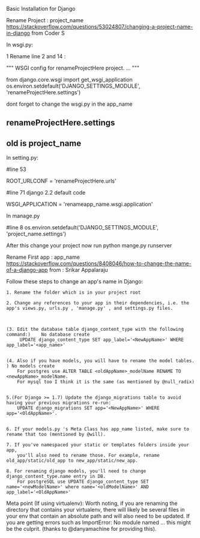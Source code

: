 Basic Installation for Django 

Rename Project : project_name
https://stackoverflow.com/questions/53024807/changing-a-project-name-in-django
from Coder S 


In wsgi.py:

1 Rename line 2 and 14 :

"""
WSGI config for renameProjectHere project.
...
"""


from django.core.wsgi import get_wsgi_application
os.environ.setdefault('DJANGO_SETTINGS_MODULE', 'renameProjectHere.settings')

dont forget to change the wsgi.py in the app_name
## renameProjectHere.settings
## old is project_name


In setting.py: 

#line 53

ROOT_URLCONF = 'renameProjectHere.urls'

#line 71 django 2.2 default code

WSGI_APPLICATION = 'renameapp_name.wsgi.application'

In manage.py 

#line 8
os.environ.setdefault('DJANGO_SETTINGS_MODULE', 'project_name.settings')

After this  change your project now run python mange.py runserver




Rename First app :  app_name
https://stackoverflow.com/questions/8408046/how-to-change-the-name-of-a-django-app
from : Srikar Appalaraju 


Follow these steps to change an app's name in Django:

    1. Rename the folder which is in your project root

    2. Change any references to your app in their dependencies, i.e. the app's views.py, urls.py , 'manage.py' , and settings.py files.

    

    (3. Edit the database table django_content_type with the following command:)    No database create 
         UPDATE django_content_type SET app_label='<NewAppName>' WHERE app_label='<app_name>'
    

    (4. Also if you have models, you will have to rename the model tables. ) No models create 
        For postgres use ALTER TABLE <oldAppName>_modelName RENAME TO <newAppName>_modelName. 
        For mysql too I think it is the same (as mentioned by @null_radix)
    

    5.(For Django >= 1.7) Update the django_migrations table to avoid having your previous migrations re-run: 
        UPDATE django_migrations SET app='<NewAppName>' WHERE app='<OldAppName>'.
        
    
    6. If your models.py 's Meta Class has app_name listed, make sure to rename that too (mentioned by @will).
    
    7. If you've namespaced your static or templates folders inside your app,
        you'll also need to rename those. For example, rename old_app/static/old_app to new_app/static/new_app.
    
    8. For renaming django models, you'll need to change django_content_type.name entry in DB. 
        For postgreSQL use UPDATE django_content_type SET name='<newModelName>' where name='<oldModelName>' AND app_label='<OldAppName>'


Meta point (If using virtualenv): 
    Worth noting, if you are renaming the directory that contains your virtualenv,
    there will likely be several files in your env that contain an absolute path and will also need to be updated. 
    If you are getting errors such as ImportError: No module named ... 
    this might be the culprit. (thanks to @danyamachine for providing this).